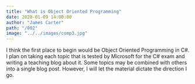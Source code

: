```yaml
---
title: "What is Object Oriented Programming"
date: 2020-01-09 14:00:00
author: "James Carter"
path: "/002"
image: "../../images/comp3.jpg"
---
```


I think the first place to begin would be Object Oriented Programming in C#. I plan on taking each topic that is tested by Microsoft for the C# exam and writing a teaching blog about it. Some topics may be combined with others into a single blog post. However, I will let the material dictate the direction I go.
